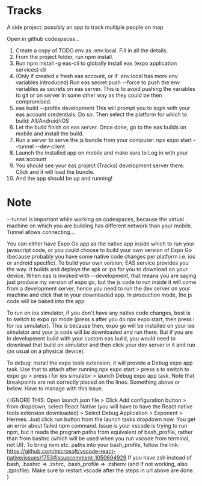 # Tracks

A side project: possibly an app to track multiple people on map

Open in github codespaces...

1. Create a copy of TODO.env as .env.local. Fill in all the details.
2. From the project folder, run npm install.
3. Run npm install -g eas-cli to globally install eas (expo application services) cli
4. (Only if created a fresh eas account, or if .env.local has more env variables introduced)
   Run eas secret:push --force to push the env variables as secrets on eas server. This is to avoid
   pushing the variables to git or on server in some other way as they could be then compromised.
5. eas build --profile development
   This will prompt you to login with your eas account credentials. Do so.
   Then select the platform for which to build: All/Android/iOS
6. Let the build finish on eas server. Once done, go to the eas builds on mobile and install the build.
7. Run a server to serve the js bundle from your computer:
   npx expo start --tunnel --dev-client
8. Launch the installed app on mobile and make sure to Log in with your eas account
9. You should see your eas project (Tracks) development server there. Click and it will load the bundle.
10. And the app should be up and running!

# Note

--tunnel is important while working on codespaces, because the virtual machine on which you are building has different network than your mobile. Tunnel allows connecting...

You can either have Expo Go app as the native app inside which to run your javascript code, or you could choose to build your own version of Expo Go (because probably you have some native code changes per platform i.e. ios or android specific). To build your own version, EAS service provides you the way. It builds and deploys the apk or ipa for you to download on your device. When eas is invoked with --development, that means you are saying just produce my version of expo go, but the js code to run inside it will come from a development server, hence you need to run the dev server on your machine and click that in your downloaded app. In production mode, the js code will be baked into the app.

To run on ios simulator, if you don't have any native code changes, best is to switch to expo go mode (press s after you do npx expo start, then press i for ios simulator). This is because then, expo go will be installed on your ios simulator and your js code will be downloaded and run there. But if you are in development build with your custom eas build, you would need to download that build on simulator and then click your dev server in it and run (as usual on a physical device).

To debug:
Install the expo tools extension, it will provide a Debug expo app task. Use that to attach after running npx expo start > press s to switch to expo go > press i for ios simulator > launch Debug expo app task. Note that breakpoints are not correctly placed on the lines. Something above or below. Have to manage with this issue.

( IGNORE THIS:
Open launch.json file > Click Add configuration button > from dropdown, select React Native (you will have to have the React native tools extension downloaded) > Select Debug Application > Exponent > Hermes.
Just click run button from the launch tasks dropdown now. You get an error about failed npm command.
Issue is your vscode is trying to run npm, but it reads the program paths from equivalent of bash_profile, rather than from bashrc (which will be used when you run vscode from terminal, not UI).
To bring nvm etc. paths into your bash_profile, follow the link:
https://github.com/microsoft/vscode-react-native/issues/1753#issuecomment-1050694929
If you have zsh instead of bash, .bashrc => .zshrc, .bash_profile => .zshenv (and if not working, also .zprofile).
Make sure to restart vscode after the steps in url above are done.
)
